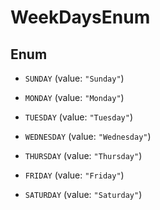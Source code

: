 

# WeekDaysEnum

## Enum


* `SUNDAY` (value: `"Sunday"`)

* `MONDAY` (value: `"Monday"`)

* `TUESDAY` (value: `"Tuesday"`)

* `WEDNESDAY` (value: `"Wednesday"`)

* `THURSDAY` (value: `"Thursday"`)

* `FRIDAY` (value: `"Friday"`)

* `SATURDAY` (value: `"Saturday"`)



